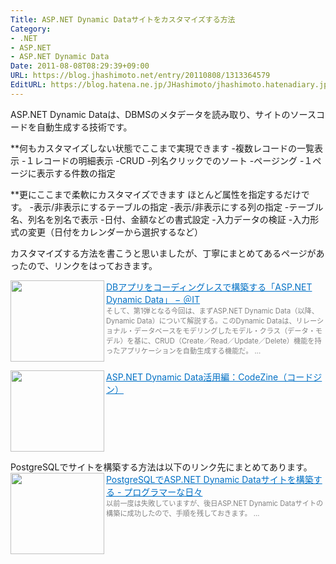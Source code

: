 ```yaml
---
Title: ASP.NET Dynamic Dataサイトをカスタマイズする方法
Category:
- .NET
- ASP.NET
- ASP.NET Dynamic Data
Date: 2011-08-08T08:29:39+09:00
URL: https://blog.jhashimoto.net/entry/20110808/1313364579
EditURL: https://blog.hatena.ne.jp/JHashimoto/jhashimoto.hatenadiary.jp/atom/entry/12921228815717257402
---
```


ASP.NET Dynamic Dataは、DBMSのメタデータを読み取り、サイトのソースコードを自動生成する技術です。

**何もカスタマイズしない状態でここまで実現できます
-複数レコードの一覧表示
-１レコードの明細表示
-CRUD
-列名クリックでのソート
-ページング
-１ページに表示する件数の指定

**更にここまで柔軟にカスタマイズできます
ほとんど属性を指定するだけです。
-表示/非表示にするテーブルの指定
-表示/非表示にする列の指定
-テーブル名、列名を別名で表示
-日付、金額などの書式設定
-入力データの検証
-入力形式の変更（日付をカレンダーから選択するなど）

カスタマイズする方法を書こうと思いましたが、丁寧にまとめてあるページがあったので、リンクをはっておきます。

<a href="http://www.atmarkit.co.jp/fdotnet/special/vs2008sp1dd/vs2008sp1dd_01.html" target="_blank"><img class="alignleft" align="left" border="0" src="http://capture.heartrails.com/150x130/shadow?http://www.atmarkit.co.jp/fdotnet/special/vs2008sp1dd/vs2008sp1dd_01.html" alt="" width="150" height="130" /></a><a style="color:#0070C5;" href="http://www.atmarkit.co.jp/fdotnet/special/vs2008sp1dd/vs2008sp1dd_01.html" target="_blank">DBアプリをコーディングレスで構築する「ASP.NET Dynamic Data」 − ＠IT</a><a href="http://b.hatena.ne.jp/entry/http://www.atmarkit.co.jp/fdotnet/special/vs2008sp1dd/vs2008sp1dd_01.html" target="_blank"><img border="0" src="http://b.hatena.ne.jp/entry/image/http://www.atmarkit.co.jp/fdotnet/special/vs2008sp1dd/vs2008sp1dd_01.html" alt="" /></a><br><span style="color: #808080;font-size: 80%;">そして、第1弾となる今回は、まずASP.NET Dynamic Data（以降、Dynamic Data）について解説する。このDynamic Dataは、リレーショナル・データベースをモデリングしたモデル・クラス（データ・モデル）を基に、CRUD（Create／Read／Update／Delete）機能を持ったアプリケーションを自動生成する機能だ。 ...</span><br style="clear:both;" />

<a href="http://codezine.jp/article/corner/401" target="_blank"><img class="alignleft" align="left" border="0" src="http://capture.heartrails.com/150x130/shadow?http://codezine.jp/article/corner/401" alt="" width="150" height="130" /></a><a style="color:#0070C5;" href="http://codezine.jp/article/corner/401" target="_blank">ASP.NET Dynamic Data活用編：CodeZine（コードジン）</a><a href="http://b.hatena.ne.jp/entry/http://codezine.jp/article/corner/401" target="_blank"><img border="0" src="http://b.hatena.ne.jp/entry/image/http://codezine.jp/article/corner/401" alt="" /></a><br style="clear:both;" />

PostgreSQLでサイトを構築する方法は以下のリンク先にまとめてあります。
<a href="http://d.hatena.ne.jp/JHashimoto/20110722/1311302575" target="_blank" rel="nofollow"><img class="alignleft" align="left" border="0" src="http://capture.heartrails.com/150x130/shadow?http://d.hatena.ne.jp/JHashimoto/20110722/1311302575" alt="" width="150" height="130" /></a><a style="color:#0070C5;" href="http://d.hatena.ne.jp/JHashimoto/20110722/1311302575" target="_blank" rel="nofollow">PostgreSQLでASP.NET Dynamic Dataサイトを構築する - プログラマーな日々</a><a href="http://b.hatena.ne.jp/entry/http://d.hatena.ne.jp/JHashimoto/20110722/1311302575" target="_blank"><img border="0" src="http://b.hatena.ne.jp/entry/image/http://d.hatena.ne.jp/JHashimoto/20110722/1311302575" alt="" /></a><br><span style="color: #808080;font-size: 80%;">以前一度は失敗していますが、後日ASP.NET Dynamic Dataサイトの構築に成功したので、手順を残しておきます。 ...</span><br style="clear:both;" />

